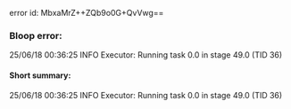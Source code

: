 error id: MbxaMrZ++ZQb9o0G+QvVwg==
### Bloop error:

25/06/18 00:36:25 INFO Executor: Running task 0.0 in stage 49.0 (TID 36)
#### Short summary: 

25/06/18 00:36:25 INFO Executor: Running task 0.0 in stage 49.0 (TID 36)